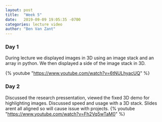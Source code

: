 ```yaml
---
layout: post
title:  "Week 5"
date:   2019-09-09 19:05:35 -0700
categories: lecture video
author: "Ben Van Zant"
---
```


### Day 1   
During lecture we displayed images in 3D using an image stack and an array in python. We then displayed a side of the image stack in 3D.

{% youtube "https://www.youtube.com/watch?v=6tNULhyacUQ" %}  

### Day 2

Discussed the research pressentation, viewed the fixed 3D demo for highlighting images. Discussed speed and usage with a 3D stack. Slides arent all aligned so will cause issue with projects.
{% youtube "https://www.youtube.com/watch?v=Fh2Vq5wTaM0" %}